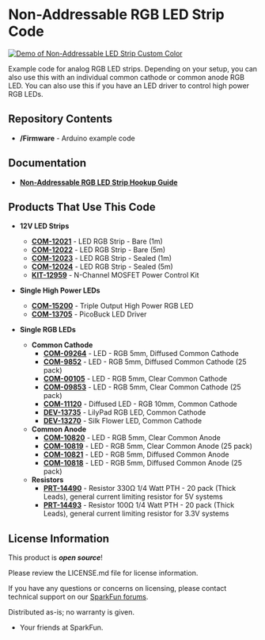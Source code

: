 Non-Addressable RGB LED Strip Code
========================================

[![Demo of Non-Addressable LED Strip Custom Color](https://cdn.sparkfun.com/assets/learn_tutorials/7/3/1/Non-Addressable_RGB_LED_Strip_Custom_Color_Cycling.gif)](https://cdn.sparkfun.com/assets/learn_tutorials/7/3/1/Non-Addressable_RGB_LED_Strip_Custom_Color_Cycling.gif)

Example code for analog RGB LED strips. Depending on your setup, you can also use this with an individual common cathode or common anode RGB LED. You can also use this if you have an LED driver to control high power RGB LEDs.

Repository Contents
-------------------
* **/Firmware** - Arduino example code 

Documentation
--------------
* **[Non-Addressable RGB LED Strip Hookup Guide](https://learn.sparkfun.com/tutorials/non-addressable-rgb-led-strip-hookup-guide)**

Products That Use This Code
--------------

* **12V LED Strips**
  * **[COM-12021](https://www.sparkfun.com/products/12021)** - LED RGB Strip - Bare (1m)
  * **[COM-12022](https://www.sparkfun.com/products/12022)** - LED RGB Strip - Bare (5m)
  * **[COM-12023](https://www.sparkfun.com/products/12023)** - LED RGB Strip - Sealed (1m)
  * **[COM-12024](https://www.sparkfun.com/products/12024)** - LED RGB Strip - Sealed (5m)
  * **[KIT-12959](https://www.sparkfun.com/products/12959)** - N-Channel MOSFET Power Control Kit

* **Single High Power LEDs**
  * **[COM-15200](https://www.sparkfun.com/products/15200)** - Triple Output High Power RGB LED
  * **[COM-13705](https://www.sparkfun.com/products/13705)** - PicoBuck LED Driver
  
* **Single RGB LEDs**
  * **Common Cathode**
    * **[COM-09264](https://www.sparkfun.com/products/9264)** - LED - RGB 5mm, Diffused Common Cathode
    * **[COM-9852](https://www.sparkfun.com/products/9852)** - LED - RGB 5mm, Diffused Common Cathode (25 pack)
    * **[COM-00105](https://www.sparkfun.com/products/105)** - LED - RGB 5mm, Clear Common Cathode
    * **[COM-09853](https://www.sparkfun.com/products/9853)** - LED - RGB 5mm, Clear Common Cathode (25 pack)
    * **[COM-11120](https://www.sparkfun.com/products/11120)** - Diffused LED - RGB 10mm, Common Cathode
    * **[DEV-13735](https://www.sparkfun.com/products/13735)** - LilyPad RGB LED, Common Cathode
    * **[DEV-13270](https://www.sparkfun.com/products/13270)** - Silk Flower LED, Common Cathode
  * **Common Anode**
    * **[COM-10820](https://www.sparkfun.com/products/10820)** - LED - RGB 5mm, Clear Common Anode
    * **[COM-10819](https://www.sparkfun.com/products/10819)** - LED - RGB 5mm, Clear Common Anode (25 pack)
    * **[COM-10821](https://www.sparkfun.com/products/10821)** - LED - RGB 5mm, Diffused Common Anode
    * **[COM-10818](https://www.sparkfun.com/products/10818)** - LED - RGB 5mm, Diffused Common Anode (25 pack)
  * **Resistors**
    * **[PRT-14490](https://www.sparkfun.com/products/14490)** -  Resistor 330&ohm; 1/4 Watt PTH - 20 pack (Thick Leads), general current limiting resistor for 5V systems
    * **[PRT-14493](https://www.sparkfun.com/products/14493)** -  Resistor 100&ohm; 1/4 Watt PTH - 20 pack (Thick Leads), general current limiting resistor for 3.3V systems
    
License Information
-------------------

This product is _**open source**_! 

Please review the LICENSE.md file for license information. 

If you have any questions or concerns on licensing, please contact technical support on our [SparkFun forums](https://forum.sparkfun.com/viewforum.php?f=152).

Distributed as-is; no warranty is given.

- Your friends at SparkFun.

_<COLLABORATION CREDIT>_

